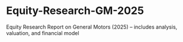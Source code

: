 # Equity-Research-GM-2025
Equity Research Report on General Motors (2025) – includes analysis, valuation, and financial model

